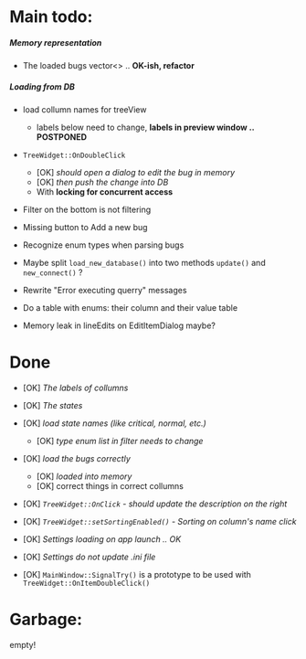 Main todo:
==========

##### Memory representation
* The loaded bugs vector<>   .. **OK-ish, refactor**

##### Loading from DB
* load collumn names for treeView
    * labels below need to change, **labels in preview window   .. POSTPONED**


* ```TreeWidget::OnDoubleClick```
    * [OK] _should open a dialog to edit the bug in memory_
    * [OK] _then push the change into DB_
    * With **locking for concurrent access**


* Filter on the bottom is not filtering

* Missing button to Add a new bug

* Recognize enum types when parsing bugs


* Maybe split ```load_new_database()``` into two methods ```update()``` and ```new_connect()``` ?
* Rewrite "Error executing querry" messages
* Do a table with enums: their column and their value table
* Memory leak in lineEdits on EditItemDialog maybe?

Done
====

* [OK] _The labels of collumns_
* [OK] _The states_


* [OK] _load state names (like critical, normal, etc.)_
    * [OK] _type enum list in filter needs to change_
* [OK] _load the bugs correctly_
    * [OK] _loaded into memory_
    * [OK] correct things in correct collumns
* [OK] _```TreeWidget::OnClick``` - should update the description on the right_
* [OK] _```TreeWidget::setSortingEnabled()```  -  Sorting on column's name click_
* [OK] _Settings loading on app launch .. OK_
* [OK] _Settings do not update .ini file_
* [OK] ```MainWindow::SignalTry()``` is a prototype to be used with ```TreeWidget::OnItemDoubleClick()```

Garbage:
========
empty!

